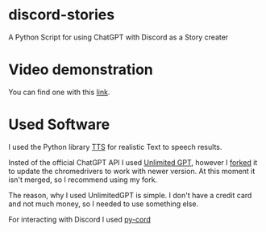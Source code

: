 # discord-stories
A Python Script for using ChatGPT with Discord as a Story creater

# Video demonstration
You can find one with this [link](https://youtu.be/LMop1hHl3Jg).

# Used Software

I used the Python library [TTS](https://github.com/coqui-ai/TTS) for realistic Text to speech results.  

Insted of the official ChatGPT API I used [Unlimited GPT](https://github.com/Sxvxgee/UnlimitedGPT), however I [forked](https://github.com/Sajeg/UnlimitedGPT) it to update the chromedrivers to work with newer version. At this moment it isn't merged, so I recommend using my fork.  

The reason, why I used UnlimitedGPT is simple. I don't have a credit card and not much money, so I needed to use something else.

For interacting with Discord I used [py-cord](https://github.com/Pycord-Development/pycord)

